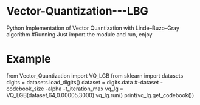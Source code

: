 # Vector-Quantization---LBG
Python Implementation of Vector Quantization with Linde–Buzo–Gray algorithm 
#Running 
Just import the module and run, enjoy 
# Example 
from Vector_Quantization import VQ_LGB 
from sklearn import datasets 
digits = datasets.load_digits() 
dataset = digits.data 
#-dataset -codebook_size -alpha -t_iteration_max 
vq_lg = VQ_LGB(dataset,64,0.00005,3000) 
vq_lg.run() 
print(vq_lg.get_codebook()) 
